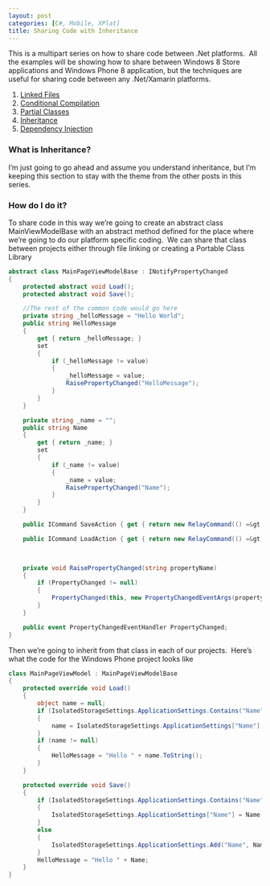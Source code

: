 ```yaml
---
layout: post
categories: [C#, Mobile, XPlat]
title: Sharing Code with Inheritance
---
```

This is a multipart series on how to share code between .Net platforms.  All the examples will be showing how to share between Windows 8 Store applications and Windows Phone 8 application, but the techniques are useful for sharing code between any .Net/Xamarin platforms.
<ol>
    <li><a href="/2014/08/linked-files/">Linked Files</a></li>
	<li><a href="/2014/08/conditional-compilation/">Conditional Compilation</a></li>
	<li><a href="/2014/10/partial-classes/">Partial Classes</a></li>
	<li><a href="/2014/10/sharing-code-with-inheritance/">Inheritance</a></li>
	<li><a href="/2014/10/sharing-code-with-dependency-injection/">Dependency Injection</a></li>
</ol>
<h3>What is Inheritance?</h3>
I’m just going to go ahead and assume you understand inheritance, but I’m keeping this section to stay with the theme from the other posts in this series.
<!--more-->

<h3>How do I do it?</h3>
To share code in this way we’re going to create an abstract class MainViewModelBase with an abstract method defined for the place where we’re going to do our platform specific coding.  We can share that class between projects either through file linking or creating a Portable Class Library

~~~ csharp
abstract class MainPageViewModelBase : INotifyPropertyChanged
{
    protected abstract void Load();
    protected abstract void Save();

    //The rest of the common code would go here
    private string _helloMessage = "Hello World";
    public string HelloMessage
    {
        get { return _helloMessage; }
        set
        {
            if (_helloMessage != value)
            {
                _helloMessage = value;
                RaisePropertyChanged("HelloMessage");
            }
        }
    }

    private string _name = "";
    public string Name
    {
        get { return _name; }
        set
        {
            if (_name != value)
            {
                _name = value;
                RaisePropertyChanged("Name");
            }
        }
    }

    public ICommand SaveAction { get { return new RelayCommand(() =&gt; Save()); } }

    public ICommand LoadAction { get { return new RelayCommand(() =&gt; Load()); } }

    

    private void RaisePropertyChanged(string propertyName)
    {
        if (PropertyChanged != null)
        {
            PropertyChanged(this, new PropertyChangedEventArgs(propertyName));
        }
    }

    public event PropertyChangedEventHandler PropertyChanged;        
}
~~~

Then we’re going to inherit from that class in each of our projects.  Here’s what the code for the Windows Phone project looks like

~~~ csharp
class MainPageViewModel : MainPageViewModelBase
{
    protected override void Load()
    {
        object name = null;
        if (IsolatedStorageSettings.ApplicationSettings.Contains("Name"))
        {
            name = IsolatedStorageSettings.ApplicationSettings["Name"];
        }
        if (name != null)
        {
            HelloMessage = "Hello " + name.ToString();
        }
    }

    protected override void Save()
    {
        if (IsolatedStorageSettings.ApplicationSettings.Contains("Name"))
        {
            IsolatedStorageSettings.ApplicationSettings["Name"] = Name;
        }
        else
        {
            IsolatedStorageSettings.ApplicationSettings.Add("Name", Name);
        }
        HelloMessage = "Hello " + Name;
    }
}
~~~

